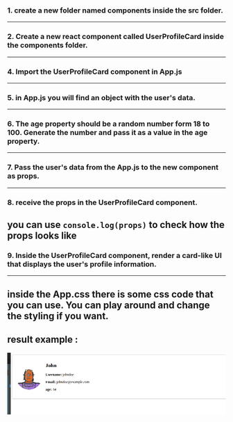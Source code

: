 
### 1. create a new folder named components inside the src folder.
---
### 2.  Create a new react component called UserProfileCard inside the components folder.
---

### 4. Import the UserProfileCard component in App.js
---

### 5. in App.js you will find an object with the user's data. 
---

### 6. The age property should be a random number form 18 to 100. Generate the number and pass it as a value in the age property.
---

### 7. Pass the user's data from the App.js to the new component as props.
---

### 8. receive the props in the UserProfileCard component.
 you can use ```console.log(props)``` to check how the props looks like 
---

### 9. Inside the UserProfileCard component, render a card-like UI that displays the user's profile information.
---

 inside the App.css there is some css code that you can use. You can play around and change the styling if you want.
---

## result example :


![example](./example.png)
